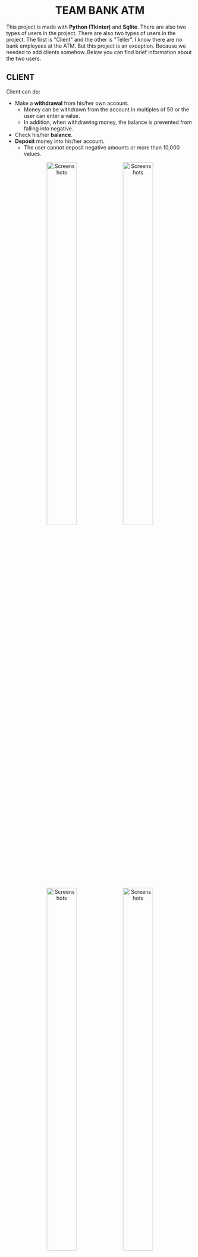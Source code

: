 
<div align="center">
  <h1>TEAM BANK ATM</h1>
 </div>
 
 This project is made with **Python (Tkinter)** and **Sqlite**. There are also two types of users in the project. There are also two types of users in the project. The first is "Client" and the other is "Teller". I know there are no bank employees at the ATM. But this project is an exception. Because we needed to add clients somehow. Below you can find brief information about the two users.
 
 ## CLIENT
 
 Client can do:
- Make a **withdrawal** from his/her own account.
  * Money can be withdrawn from the account in multiples of 50 or the user can enter a value.
  * In addition, when withdrawing money, the balance is prevented from falling into negative.
- Check his/her **balance**.
- **Deposit** money into his/her account.
  * The user cannot deposit negative amounts or more than 10,000 values.
  
 <p align="center">   
  <img src="https://user-images.githubusercontent.com/81585804/216767250-e5e539cb-77dd-4e29-9497-b7689c4a0488.png" alt="Screenshots" width="40%" height="50%">
  <img src="https://user-images.githubusercontent.com/81585804/216767268-f4d58cc9-ef31-47a5-8a2e-61a075614a69.png" alt="Screenshots" width="40%" height="50%">
  <img src="https://user-images.githubusercontent.com/81585804/216767289-a4cc859d-e096-4411-a1d9-9f4c4593384a.png" alt="Screenshots" width="40%" height="50%">
  <img src="https://user-images.githubusercontent.com/81585804/216767301-1225c908-823c-43b2-89d5-b5405637308a.png" alt="Screenshots" width="40%" height="50%">
  <img src="https://user-images.githubusercontent.com/81585804/216767316-28e72e88-ff04-4c27-93eb-5753a2bbd8a9.png" alt="Screenshots" width="40%" height="50%">
</p>

## TELLER 

Teller can do:
- **New clients**
  * All clients must have a **unique** Account ID. This is randomly determined by the computer.
  * Clients' basic informations such as "Name" and "Surname" have to be char. Other types are **restricted**, cannot be entered. 
  * Client "Password" must be **4** digits long. Other types other than numeric values are not accepted.
  * The first "Amount" cannot be **less than** 100. It also only accepts numeric values.
- **list** all the clients.

 <p align="center">   
  <img src="https://user-images.githubusercontent.com/81585804/216767860-69168554-a473-4e0f-b341-1c4a548ceb51.png" alt="Screenshots" width="40%" height="50%">
  <img src="https://user-images.githubusercontent.com/81585804/216767879-6cfeb898-6ba0-41f9-a190-58f746eb64b5.png" alt="Screenshots" width="40%" height="50%">
  <img src="https://user-images.githubusercontent.com/81585804/216767887-48800cb9-0288-441c-8dbf-fddec94da51a.png" alt="Screenshots" width="40%" height="50%">
</p>

